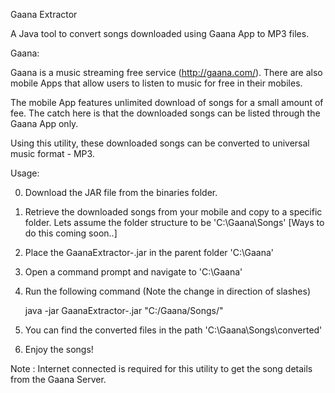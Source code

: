 Gaana Extractor

A Java tool to convert songs downloaded using Gaana App to MP3 files.

Gaana:

Gaana is a music streaming free service (http://gaana.com/). There are also mobile Apps that allow users to listen to music for free in their mobiles. 

The mobile App features unlimited download of songs for a small amount of fee. The catch here is that the downloaded songs can be listed through the Gaana App only. 

Using this utility, these downloaded songs can be converted to universal music format - MP3.

Usage:

0. Download the JAR file from the binaries folder.
1. Retrieve the downloaded songs from your mobile and copy to a specific folder. Lets assume the folder structure to be 'C:\Gaana\Songs\' [Ways to do this coming soon..]
2. Place the GaanaExtractor-<version>.jar in the parent folder 'C:\Gaana\'
3. Open a command prompt and navigate to 'C:\Gaana\'
4. Run the following command (Note the change in direction of slashes)
    
    java -jar GaanaExtractor-<version>.jar "C:/Gaana/Songs/"
    
5. You can find the converted files in the path 'C:\Gaana\Songs\converted'
6. Enjoy the songs!

Note : Internet connected is required for this utility to get the song details from the Gaana Server.
